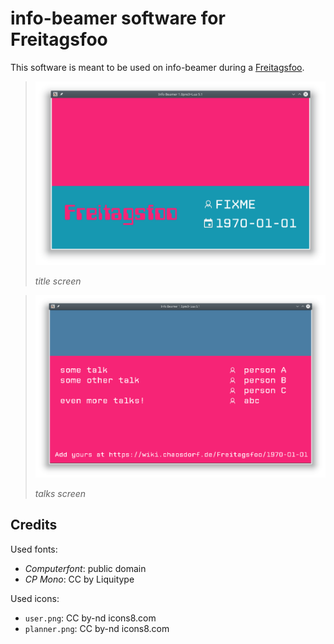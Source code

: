 # info-beamer software for Freitagsfoo

This software is meant to be used on info-beamer during a [Freitagsfoo](https://wiki.chaosdorf.de/Freitagsfoo).

> ![screenshot](screenshot.png)
> 
> *title screen*

> ![screenshot2](screenshot2.png)
> 
> *talks screen*

## Credits

Used fonts:
 * *Computerfont*: public domain
 * *CP Mono*: CC by Liquitype

Used icons:
 * `user.png`: CC by-nd icons8.com
 * `planner.png`: CC by-nd icons8.com
